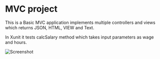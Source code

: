 # MVC project

This is a Basic MVC application implements multiple controllers and views which returns JSON, HTML, VIEW and Text.

In Xunit it tests calcSalary method which takes input parameters as wage and hours.

![Screenshot](screen.png)
